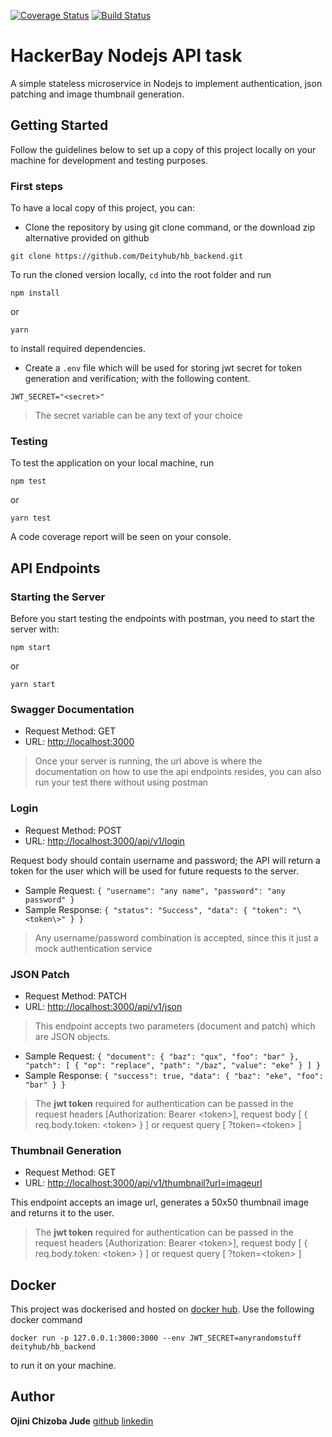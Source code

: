 [![Coverage Status](https://coveralls.io/repos/github/Deityhub/hb_backend/badge.svg?branch=master)](https://coveralls.io/github/Deityhub/hb_backend?branch=master) [![Build Status](https://travis-ci.org/Deityhub/hb_backend.svg?branch=master)](https://travis-ci.org/Deityhub/hb_backend)

# HackerBay Nodejs API task

A simple stateless microservice in Nodejs to implement authentication, json patching and image thumbnail generation.

## Getting Started

Follow the guidelines below to set up a copy of this project locally on your machine for development and testing purposes.

### First steps

To have a local copy of this project, you can:

- Clone the repository by using git clone command, or the download zip alternative provided on github

```
git clone https://github.com/Deityhub/hb_backend.git
```

To run the cloned version locally, `cd` into the root folder and run

```
npm install
```

or

```
yarn
```

to install required dependencies.

- Create a `.env` file which will be used for storing jwt secret for token generation and verification; with the following content.

```
JWT_SECRET="<secret>"
```

> The secret variable can be any text of your choice

### Testing

To test the application on your local machine, run

```
npm test
```

or

```
yarn test
```

A code coverage report will be seen on your console.

## API Endpoints

### Starting the Server

Before you start testing the endpoints with postman, you need to start the server with:

```
npm start
```

or

```
yarn start
```

### Swagger Documentation

- Request Method: GET
- URL: [http://localhost:3000](http://localhost:3000)

> Once your server is running, the url above is where the documentation on how to use the api endpoints resides, you can also run your test there without using postman

### Login

- Request Method: POST
- URL: [http://localhost:3000/api/v1/login](http://localhost:3000/api/v1/login)

Request body should contain username and password; the API will return a token for the user which will be used for future requests to the server.

- Sample Request: `{ "username": "any name", "password": "any password" }`
- Sample Response: `{ "status": "Success", "data": { "token": "\<token\>" } }`

> Any username/password combination is accepted, since this it just a mock authentication service

### JSON Patch

- Request Method: PATCH
- URL: [http://localhost:3000/api/v1/json](http://localhost:3000/api/v1/json)

> This endpoint accepts two parameters (document and patch) which are JSON objects.

- Sample Request: `{ "document": { "baz": "qux", "foo": "bar" }, "patch": [ { "op": "replace", "path": "/baz", "value": "eke" } ] }`
- Sample Response: `{ "success": true, "data": { "baz": "eke", "foo": "bar" } }`

> The **jwt token** required for authentication can be passed in the request headers [Authorization: Bearer \<token\>], request body [ { req.body.token: \<token\> } ] or request query [ ?token=\<token\> ]

### Thumbnail Generation

- Request Method: GET
- URL: [http://localhost:3000/api/v1/thumbnail?url=imageurl](http://localhost:3000/api/v1/thumbnail?url=imageurl)

This endpoint accepts an image url, generates a 50x50 thumbnail image and returns it to the user.

> The **jwt token** required for authentication can be passed in the request headers [Authorization: Bearer \<token\>], request body [ { req.body.token: \<token\> } ] or request query [ ?token=\<token\> ]

## Docker

This project was dockerised and hosted on [docker hub](https://hub.docker.com/repository/docker/deityhub/hb_backend). Use the following docker command

```
docker run -p 127.0.0.1:3000:3000 --env JWT_SECRET=anyrandomstuff deityhub/hb_backend
```

to run it on your machine.

## Author

**Ojini Chizoba Jude** [github](https://github.com/deityhub) [linkedin](https://www.linkedin.com/in/jude-ojini-5873a3159/)
